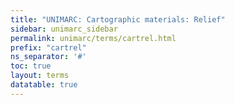```yaml
---
title: "UNIMARC: Cartographic materials: Relief"
sidebar: unimarc_sidebar
permalink: unimarc/terms/cartrel.html
prefix: "cartrel"
ns_separator: '#'
toc: true
layout: terms
datatable: true
---
```

